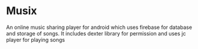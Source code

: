 # Musix
An online music sharing player for android which uses firebase for database and storage of songs.
It includes dexter library for permission and uses jc player for playing songs

